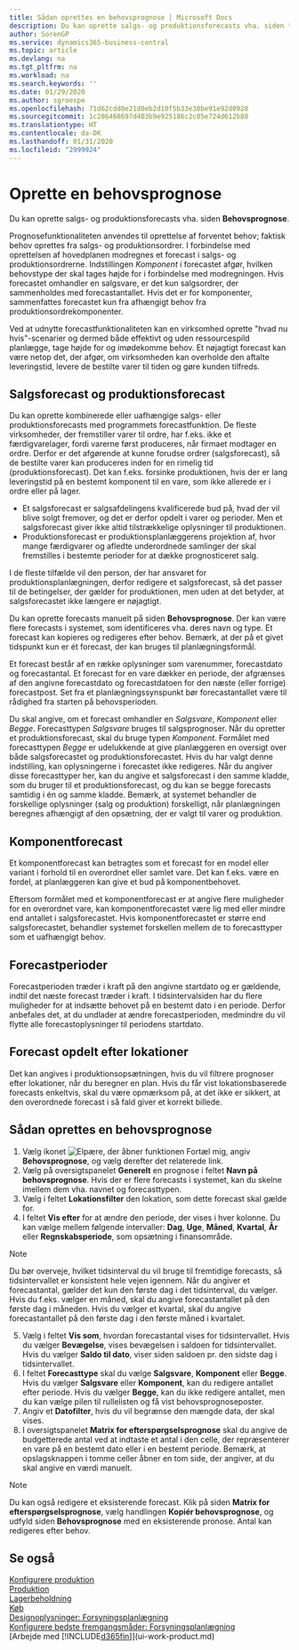 ```yaml
---
title: Sådan oprettes en behovsprognose | Microsoft Docs
description: Du kan oprette salgs- og produktionsforecasts vha. siden **Behovsprognose**.
author: SorenGP
ms.service: dynamics365-business-central
ms.topic: article
ms.devlang: na
ms.tgt_pltfrm: na
ms.workload: na
ms.search.keywords: ''
ms.date: 01/29/2020
ms.author: sgroespe
ms.openlocfilehash: 71d62cdd0e21d0eb2d10f5b33e30be91e92d0928
ms.sourcegitcommit: 1c286468697d403b9e925186c2c05e724d612b88
ms.translationtype: HT
ms.contentlocale: da-DK
ms.lasthandoff: 01/31/2020
ms.locfileid: "2999924"
---
```

# <a name="create-a-demand-forecast"></a>Oprette en behovsprognose
Du kan oprette salgs- og produktionsforecasts vha. siden **Behovsprognose**.  

Prognosefunktionaliteten anvendes til oprettelse af forventet behov; faktisk behov oprettes fra salgs- og produktionsordrer. I forbindelse med oprettelsen af hovedplanen modregnes et forecast i salgs- og produktionsordrerne. Indstillingen *Komponent* i forecastet afgør, hvilken behovstype der skal tages højde for i forbindelse med modregningen. Hvis forecastet omhandler en salgsvare, er det kun salgsordrer, der sammenholdes med forecastantallet. Hvis det er for komponenter, sammenfattes forecastet kun fra afhængigt behov fra produktionsordrekomponenter.  

Ved at udnytte forecastfunktionaliteten kan en virksomhed oprette "hvad nu hvis"-scenarier og dermed både effektivt og uden ressourcespild planlægge, tage højde for og imødekomme behov. Et nøjagtigt forecast kan være netop det, der afgør, om virksomheden kan overholde den aftalte leveringstid, levere de bestilte varer til tiden og gøre kunden tilfreds.  

## <a name="sales-forecasts-and-production-forecasts"></a>Salgsforecast og produktionsforecast  
Du kan oprette kombinerede eller uafhængige salgs- eller produktionsforecasts med programmets forecastfunktion. De fleste virksomheder, der fremstiller varer til ordre, har f.eks. ikke et færdigvarelager, fordi varerne først produceres, når firmaet modtager en ordre. Derfor er det afgørende at kunne forudse ordrer (salgsforecast), så de bestilte varer kan produceres inden for en rimelig tid (produktionsforecast). Det kan f.eks. forsinke produktionen, hvis der er lang leveringstid på en bestemt komponent til en vare, som ikke allerede er i ordre eller på lager.  

-   Et salgsforecast er salgsafdelingens kvalificerede bud på, hvad der vil blive solgt fremover, og det er derfor opdelt i varer og perioder. Men et salgsforecast giver ikke altid tilstrækkelige oplysninger til produktionen.  
-   Produktionsforecast er produktionsplanlæggerens projektion af, hvor mange færdigvarer og afledte underordnede samlinger der skal fremstilles i bestemte perioder for at dække prognosticeret salg.  

I de fleste tilfælde vil den person, der har ansvaret for produktionsplanlægningen, derfor redigere et salgsforecast, så det passer til de betingelser, der gælder for produktionen, men uden at det betyder, at salgsforecastet ikke længere er nøjagtigt.  

Du kan oprette forecasts manuelt på siden **Behovsprognose**. Der kan være flere forecasts i systemet, som identificeres vha. deres navn og type. Et forecast kan kopieres og redigeres efter behov. Bemærk, at der på et givet tidspunkt kun er ét forecast, der kan bruges til planlægningsformål.  

Et forecast består af en række oplysninger som varenummer, forecastdato og forecastantal. Et forecast for en vare dækker en periode, der afgrænses af den angivne forecastdato og forecastdatoen for den næste (eller forrige) forecastpost. Set fra et planlægningssynspunkt bør forecastantallet være til rådighed fra starten på behovsperioden.  

Du skal angive, om et forecast omhandler en *Salgsvare*, *Komponent* eller *Begge*. Forecasttypen *Salgsvare* bruges til salgsprognoser. Når du opretter et produktionsforecast, skal du bruge typen *Komponent*. Formålet med forecasttypen *Begge* er udelukkende at give planlæggeren en oversigt over både salgsforecastet og produktionsforecastet. Hvis du har valgt denne indstilling, kan oplysningerne i forecastet ikke redigeres. Når du angiver disse forecasttyper her, kan du angive et salgsforecast i den samme kladde, som du bruger til et produktionsforecast, og du kan se begge forecasts samtidig i én og samme kladde. Bemærk, at systemet behandler de forskellige oplysninger (salg og produktion) forskelligt, når planlægningen beregnes afhængigt af den opsætning, der er valgt til varer og produktion.  

## <a name="component-forecast"></a>Komponentforecast  
Et komponentforecast kan betragtes som et forecast for en model eller variant i forhold til en overordnet eller samlet vare. Det kan f.eks. være en fordel, at planlæggeren kan give et bud på komponentbehovet.  

Eftersom formålet med et komponentforecast er at angive flere muligheder for en overordnet vare, kan komponentforecastet være lig med eller mindre end antallet i salgsforecastet. Hvis komponentforecastet er større end salgsforecastet, behandler systemet forskellen mellem de to forecasttyper som et uafhængigt behov.  

## <a name="forecasting-periods"></a>Forecastperioder  
 Forecastperioden træder i kraft på den angivne startdato og er gældende, indtil det næste forecast træder i kraft. I tidsintervalsiden har du flere muligheder for at indsætte behovet på en bestemt dato i en periode. Derfor anbefales det, at du undlader at ændre forecastperioden, medmindre du vil flytte alle forecastoplysninger til periodens startdato.  

## <a name="forecast-by-locations"></a>Forecast opdelt efter lokationer  
Det kan angives i produktionsopsætningen, hvis du vil filtrere prognoser efter lokationer, når du beregner en plan. Hvis du får vist lokationsbaserede forecasts enkeltvis, skal du være opmærksom på, at det ikke er sikkert, at den overordnede forecast i så fald giver et korrekt billede.

## <a name="to-create-a-demand-forecast"></a>Sådan oprettes en behovsprognose

1. Vælg ikonet ![Elpære, der åbner funktionen Fortæl mig](media/ui-search/search_small.png "Fortæl mig, hvad du vil foretage dig"), angiv **Behovsprognose**, og vælg derefter det relaterede link.  
2. Vælg på oversigtspanelet **Generelt** en prognose i feltet **Navn på behovsprognose**. Hvis der er flere forecasts i systemet, kan du skelne imellem dem vha. navnet og forecasttypen.  
3. Vælg i feltet **Lokationsfilter** den lokation, som dette forecast skal gælde for.
4. I feltet **Vis efter** for at ændre den periode, der vises i hver kolonne. Du kan vælge mellem følgende intervaller: **Dag**, **Uge**, **Måned**, **Kvartal**, **År** eller **Regnskabsperiode**, som opsætning i finansområde.    

> [!NOTE]  
>  Du bør overveje, hvilket tidsinterval du vil bruge til fremtidige forecasts, så tidsintervallet er konsistent hele vejen igennem. Når du angiver et forecastantal, gælder det kun den første dag i det tidsinterval, du vælger. Hvis du f.eks. vælger en måned, skal du angive forecastantallet på den første dag i måneden. Hvis du vælger et kvartal, skal du angive forecastantallet på den første dag i den første måned i kvartalet.

5. Vælg i feltet **Vis som**, hvordan forecastantal vises for tidsintervallet. Hvis du vælger **Bevægelse**, vises bevægelsen i saldoen for tidsintervallet. Hvis du vælger **Saldo til dato**, viser siden saldoen pr. den sidste dag i tidsintervallet.  
6. I feltet **Forecasttype** skal du vælge **Salgsvare**, **Komponent** eller **Begge**. Hvis du vælger **Salgsvare** eller **Komponent**, kan du redigere antallet efter periode. Hvis du vælger **Begge**, kan du ikke redigere antallet, men du kan vælge pilen til rullelisten og få vist behovsprognoseposter.  
7. Angiv et **Datofilter**, hvis du vil begrænse den mængde data, der skal vises.  
8. I oversigtspanelet **Matrix for efterspørgselsprognose** skal du angive de budgetterede antal ved at indtaste et antal i den celle, der repræsenterer en vare på en bestemt dato eller i en bestemt periode. Bemærk, at opslagsknappen i tomme celler åbner en tom side, der angiver, at du skal angive en værdi manuelt.   

> [!NOTE]  
>  Du kan også redigere et eksisterende forecast. Klik på siden **Matrix for efterspørgselsprognose**, vælg handlingen **Kopiér behovsprognose**, og udfyld siden **Behovsprognose** med en eksisterende pronose. Antal kan redigeres efter behov.  

## <a name="see-also"></a>Se også  
[Konfigurere produktion](production-configure-production-processes.md)  
[Produktion](production-manage-manufacturing.md)    
[Lagerbeholdning](inventory-manage-inventory.md)  
[Køb](purchasing-manage-purchasing.md)  
[Designoplysninger: Forsyningsplanlægning](design-details-supply-planning.md)   
[Konfigurere bedste fremgangsmåder: Forsyningsplanlægning](setup-best-practices-supply-planning.md)  
[Arbejde med [!INCLUDE[d365fin](includes/d365fin_md.md)]](ui-work-product.md)
